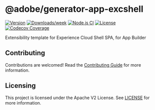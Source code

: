 <!--
Copyright 2022 Adobe. All rights reserved.
This file is licensed to you under the Apache License, Version 2.0 (the "License");
you may not use this file except in compliance with the License. You may obtain a copy
of the License at http://www.apache.org/licenses/LICENSE-2.0

Unless required by applicable law or agreed to in writing, software distributed under
the License is distributed on an "AS IS" BASIS, WITHOUT WARRANTIES OR REPRESENTATIONS
OF ANY KIND, either express or implied. See the License for the specific language
governing permissions and limitations under the License.
-->

# @adobe/generator-app-excshell

[![Version](https://img.shields.io/npm/v/@adobe/generator-app-excshell.svg)](https://npmjs.org/package/@adobe/generator-app-excshell)
[![Downloads/week](https://img.shields.io/npm/dw/@adobe/generator-app-excshell.svg)](https://npmjs.org/package/@adobe/generator-app-excshell)
[![Node.js CI](https://github.com/adobe/generator-app-excshell/actions/workflows/node.js.yml/badge.svg)](https://github.com/adobe/generator-app-excshell/actions/workflows/node.js.yml)
[![License](https://img.shields.io/npm/l/@adobe/generator-app-excshell.svg)](https://github.com/adobe/generator-app-excshell/blob/main/package.json)
[![Codecov Coverage](https://img.shields.io/codecov/c/github/adobe/generator-app-excshell/master.svg?style=flat-square)](https://codecov.io/gh/adobe/generator-app-excshell/)

Extensibility template for Experience Cloud Shell SPA, for App Builder

## Contributing

Contributions are welcomed! Read the [Contributing Guide](CONTRIBUTING.md) for more information.

## Licensing

This project is licensed under the Apache V2 License. See [LICENSE](LICENSE) for more information.
